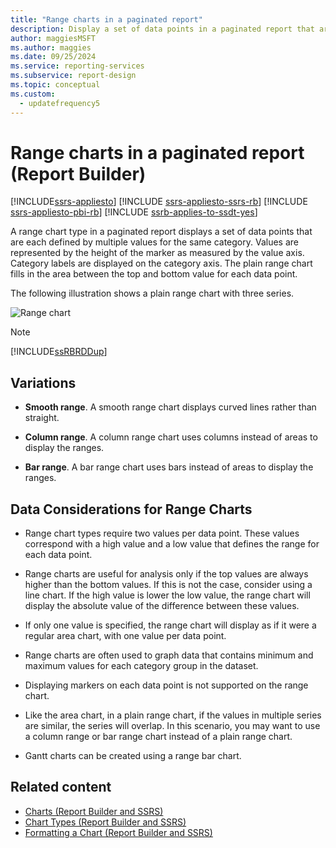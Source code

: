 ```yaml
---
title: "Range charts in a paginated report"
description: Display a set of data points in a paginated report that are each defined by multiple values for the same category by using range charts in Report Builder.
author: maggiesMSFT
ms.author: maggies
ms.date: 09/25/2024
ms.service: reporting-services
ms.subservice: report-design
ms.topic: conceptual
ms.custom:
  - updatefrequency5
---
```

# Range charts in a paginated report (Report Builder)

[!INCLUDE[ssrs-appliesto](../../includes/ssrs-appliesto.md)] [!INCLUDE [ssrs-appliesto-ssrs-rb](../../includes/ssrs-appliesto-ssrs-rb.md)] [!INCLUDE [ssrs-appliesto-pbi-rb](../../includes/ssrs-appliesto-pbi-rb.md)] [!INCLUDE [ssrb-applies-to-ssdt-yes](../../includes/ssrb-applies-to-ssdt-yes.md)]

  A range chart type in a paginated report displays a set of data points that are each defined by multiple values for the same category. Values are represented by the height of the marker as measured by the value axis. Category labels are displayed on the category axis. The plain range chart fills in the area between the top and bottom value for each data point.  
  
 The following illustration shows a plain range chart with three series.  
  
 ![Range chart](../../reporting-services/report-design/media/rs-rangechart.gif "Range chart")  
  
> [!NOTE]  
>  [!INCLUDE[ssRBRDDup](../../includes/ssrbrddup-md.md)]  
  
## Variations  
  
-   **Smooth range**. A smooth range chart displays curved lines rather than straight.  
  
-   **Column range**. A column range chart uses columns instead of areas to display the ranges.  
  
-   **Bar range**. A bar range chart uses bars instead of areas to display the ranges.  
  
## Data Considerations for Range Charts  
  
-   Range chart types require two values per data point. These values correspond with a high value and a low value that defines the range for each data point.  
  
-   Range charts are useful for analysis only if the top values are always higher than the bottom values. If this is not the case, consider using a line chart. If the high value is lower the low value, the range chart will display the absolute value of the difference between these values.  
  
-   If only one value is specified, the range chart will display as if it were a regular area chart, with one value per data point.  
  
-   Range charts are often used to graph data that contains minimum and maximum values for each category group in the dataset.  
  
-   Displaying markers on each data point is not supported on the range chart.  
  
-   Like the area chart, in a plain range chart, if the values in multiple series are similar, the series will overlap. In this scenario, you may want to use a column range or bar range chart instead of a plain range chart.  
  
-   Gantt charts can be created using a range bar chart.  
  
## Related content

- [Charts &#40;Report Builder and SSRS&#41;](../../reporting-services/report-design/charts-report-builder-and-ssrs.md)
- [Chart Types &#40;Report Builder and SSRS&#41;](../../reporting-services/report-design/chart-types-report-builder-and-ssrs.md)
- [Formatting a Chart &#40;Report Builder and SSRS&#41;](../../reporting-services/report-design/formatting-a-chart-report-builder-and-ssrs.md)
